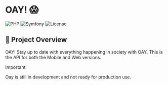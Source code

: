 # OAY! 😱

![PHP](https://img.shields.io/badge/PHP-v8.2-darkviolet?logo=php)
![Symfony](https://img.shields.io/badge/Symfony-v7.4-black?logo=symfony)
![License](https://img.shields.io/badge/License-MIT-green)

## 🎯 Project Overview

OAY! Stay up to date with everything happening in society with OAY. This is the API for both the Mobile and Web
versions.

> [!IMPORTANT]
> Oay is still in development and not ready for production use.

